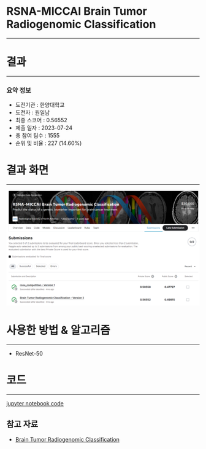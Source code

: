 # RSNA-MICCAI Brain Tumor Radiogenomic Classification

---
# 결과
---
### 요약 정보
* 도전기관 : 한양대학교
* 도전자 : 원일남
* 최종 스코어 : 0.56552
* 제출 일자 : 2023-07-24
* 총 참여 팀수 : 1555
* 순위 및 비율 : 227 (14.60%)

# 결과 화면
---
![score](./img/score.png)

# 사용한 방법 & 알고리즘
---
* ResNet-50

  

# 코드
---
[jupyter notebook code](brain-tumor-radiogenomic-classification.ipynb)



## 참고 자료

- [Brain Tumor Radiogenomic Classification](https://www.kaggle.com/code/hamza3e/brain-tumor-radiogenomic-classification)



